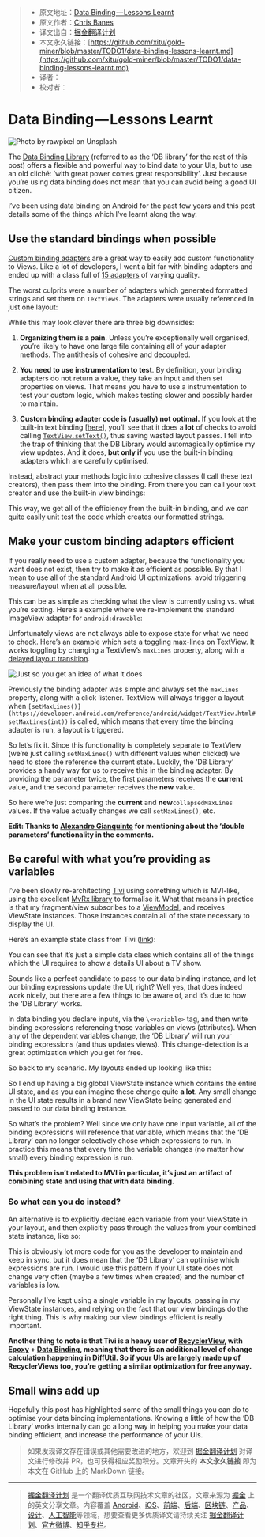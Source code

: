 > * 原文地址：[Data Binding — Lessons Learnt](https://medium.com/androiddevelopers/data-binding-lessons-learnt-4fd16576b719)
> * 原文作者：[Chris Banes](https://medium.com/@chrisbanes)
> * 译文出自：[掘金翻译计划](https://github.com/xitu/gold-miner)
> * 本文永久链接：[https://github.com/xitu/gold-miner/blob/master/TODO1/data-binding-lessons-learnt.md](https://github.com/xitu/gold-miner/blob/master/TODO1/data-binding-lessons-learnt.md)
> * 译者：
> * 校对者：

# Data Binding — Lessons Learnt

![Photo by [rawpixel](https://unsplash.com/photos/uQkwbaP0UrI?utm_source=unsplash&utm_medium=referral&utm_content=creditCopyText) on [Unsplash](https://unsplash.com/?utm_source=unsplash&utm_medium=referral&utm_content=creditCopyText)](https://cdn-images-1.medium.com/max/13000/1*eAr7ibH_sGkMk51fm7dZIg.jpeg)

The [Data Binding Library](https://developer.android.com/topic/libraries/data-binding/) (referred to as the ‘DB library’ for the rest of this post) offers a flexible and powerful way to bind data to your UIs, but to use an old cliché: ‘with great power comes great responsibility’. Just because you’re using data binding does not mean that you can avoid being a good UI citizen.

I’ve been using data binding on Android for the past few years and this post details some of the things which I’ve learnt along the way.

## Use the standard bindings when possible

[Custom binding adapters](https://developer.android.com/topic/libraries/data-binding/binding-adapters#custom-logic) are a great way to easily add custom functionality to Views. Like a lot of developers, I went a bit far with binding adapters and ended up with a class full of [15 adapters](https://github.com/chrisbanes/tivi/blob/5f785284b618002622781b44806fa469fc2b982e/app/src/main/java/app/tivi/ui/databinding/TiviBindingAdapters.kt) of varying quality.

The worst culprits were a number of adapters which generated formatted strings and set them on `TextViews`. The adapters were usually referenced in just one layout:

While this may look clever there are three big downsides:

1. **Organizing them is a pain**. Unless you’re exceptionally well organised, you’re likely to have one large file containing all of your adapter methods. The antithesis of cohesive and decoupled.

2. **You need to use instrumentation to test**. By definition, your binding adapters do not return a value, they take an input and then set properties on views. That means you have to use a instrumentation to test your custom logic, which makes testing slower and possibly harder to maintain.

3. **Custom binding adapter code is (usually) not optimal.** If you look at the built-in text binding [[here](https://android.googlesource.com/platform/frameworks/data-binding/+/master/extensions/baseAdapters/src/main/java/android/databinding/adapters/TextViewBindingAdapter.java#63)], you’ll see that it does a **lot** of checks to avoid calling [`TextView.setText()`](https://developer.android.com/reference/android/widget/TextView.html#setText(java.lang.CharSequence)), thus saving wasted layout passes. I fell into the trap of thinking that the DB Library would automagically optimise my view updates. And it does, **but only if** you use the built-in binding adapters which are carefully optimised.

Instead, abstract your methods logic into cohesive classes (I call these text creators), then pass them into the binding. From there you can call your text creator and use the built-in view bindings:

This way, we get all of the efficiency from the built-in binding, and we can quite easily unit test the code which creates our formatted strings.

## Make your custom binding adapters efficient

If you really need to use a custom adapter, because the functionality you want does not exist, then try to make it as efficient as possible. By that I mean to use all of the standard Android UI optimizations: avoid triggering measure/layout when at all possible.

This can be as simple as checking what the view is currently using vs. what you’re setting. Here’s a example where we re-implement the standard ImageView adapter for `android:drawable`:

Unfortunately views are not always able to expose state for what we need to check. Here’s an example which sets a toggling max-lines on TextView. It works toggling by changing a TextView’s `maxLines` property, along with a [delayed layout transition](https://developer.android.com/reference/androidx/transition/TransitionManager.html#beginDelayedTransition(android.view.ViewGroup)).

![Just so you get an idea of what it does](https://cdn-images-1.medium.com/max/2000/1*1EFkuX5VCoVr3tZ7OhUdYg.gif)

Previously the binding adapter was simple and always set the `maxLines` property, along with a click listener. TextView will always trigger a layout when `[setMaxLines()](https://developer.android.com/reference/android/widget/TextView.html#setMaxLines(int))` is called, which means that every time the binding adapter is run, a layout is triggered.

So let’s fix it. Since this functionality is completely separate to TextView (we’re just calling `setMaxLines()` with different values when clicked) we need to store the reference the current state. Luckily, the ‘DB Library’ provides a handy way for us to receive this in the binding adapter. By providing the parameter twice, the first parameters receives the **current** value, and the second parameter receives the **new** value.

So here we’re just comparing the **current** and **new**`collapsedMaxLines` values. If the value actually changes we call `setMaxLines()`, etc.

**Edit: Thanks to [Alexandre Gianquinto](undefined) for mentioning about the ‘double parameters’ functionality in the comments.**

## Be careful with what you’re providing as variables

I’ve been slowly re-architecting [Tivi](https://tivi.app) using something which is MVI-like, using the excellent [MvRx library](https://github.com/airbnb/MvRx) to formalise it. What that means in practice is that my fragment/view subscribes to a [ViewModel](https://developer.android.com/reference/androidx/lifecycle/ViewModel), and receives ViewState instances. Those instances contain all of the state necessary to display the UI.

Here’s an example state class from Tivi ([link](https://github.com/chrisbanes/tivi/blob/master/app/src/main/java/app/tivi/showdetails/details/ShowDetailsViewState.kt)):

You can see that it’s just a simple data class which contains all of the things which the UI requires to show a details UI about a TV show.

Sounds like a perfect candidate to pass to our data binding instance, and let our binding expressions update the UI, right? Well yes, that does indeed work nicely, but there are a few things to be aware of, and it’s due to how the ‘DB Library’ works.

In data binding you declare inputs, via the `\<variable>` tag, and then write binding expressions referencing those variables on views (attributes). When any of the dependent variables change, the ‘DB Library’ will run your binding expressions (and thus updates views). This change-detection is a great optimization which you get for free.

So back to my scenario. My layouts ended up looking like this:

So I end up having a big global ViewState instance which contains the entire UI state, and as you can imagine these change quite **a lot**. Any small change in the UI state results in a brand new ViewState being generated and passed to our data binding instance.

So what’s the problem? Well since we only have one input variable, all of the binding expressions will reference that variable, which means that the ‘DB Library’ can no longer selectively chose which expressions to run. In practice this means that every time the variable changes (no matter how small) every binding expression is run.

**This problem isn’t related to MVI in particular, it’s just an artifact of combining state and using that with data binding.**

### So what can you do instead?

An alternative is to explicitly declare each variable from your ViewState in your layout, and then explicitly pass through the values from your combined state instance, like so:

This is obviously lot more code for you as the developer to maintain and keep in sync, but it does mean that the ‘DB Library’ can optimise which expressions are run. I would use this pattern if your UI state does not change very often (maybe a few times when created) and the number of variables is low.

Personally I’ve kept using a single variable in my layouts, passing in my ViewState instances, and relying on the fact that our view bindings do the right thing. This is why making our view bindings efficient is really important.

**Another thing to note is that Tivi is a heavy user of [RecyclerView](https://developer.android.com/guide/topics/ui/layout/recyclerview), with [Epoxy](https://github.com/airbnb/epoxy) + [Data Binding](https://github.com/airbnb/epoxy/wiki/Data-Binding-Support), meaning that there is an additional level of change calculation happening in [DiffUtil](https://developer.android.com/reference/androidx/recyclerview/widget/DiffUtil). So if your UIs are largely made up of RecyclerViews too, you’re getting a similar optimization for free anyway.**

## Small wins add up

Hopefully this post has highlighted some of the small things you can do to optimise your data binding implementations. Knowing a little of how the ‘DB Library’ works internally can go a long way in helping you make your data binding efficient, and increase the performance of your UIs.

> 如果发现译文存在错误或其他需要改进的地方，欢迎到 [掘金翻译计划](https://github.com/xitu/gold-miner) 对译文进行修改并 PR，也可获得相应奖励积分。文章开头的 **本文永久链接** 即为本文在 GitHub 上的 MarkDown 链接。

---

> [掘金翻译计划](https://github.com/xitu/gold-miner) 是一个翻译优质互联网技术文章的社区，文章来源为 [掘金](https://juejin.im) 上的英文分享文章。内容覆盖 [Android](https://github.com/xitu/gold-miner#android)、[iOS](https://github.com/xitu/gold-miner#ios)、[前端](https://github.com/xitu/gold-miner#前端)、[后端](https://github.com/xitu/gold-miner#后端)、[区块链](https://github.com/xitu/gold-miner#区块链)、[产品](https://github.com/xitu/gold-miner#产品)、[设计](https://github.com/xitu/gold-miner#设计)、[人工智能](https://github.com/xitu/gold-miner#人工智能)等领域，想要查看更多优质译文请持续关注 [掘金翻译计划](https://github.com/xitu/gold-miner)、[官方微博](http://weibo.com/juejinfanyi)、[知乎专栏](https://zhuanlan.zhihu.com/juejinfanyi)。
